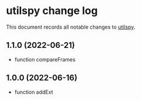 # utilspy change log

This document records all notable changes to
[utilspy](https://github.com/Genzo4/utilspy).

## 1.1.0 (2022-06-21)

- function compareFrames

## 1.0.0 (2022-06-16)

- function addExt

